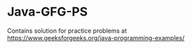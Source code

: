 # Java-GFG-PS

Contains solution for practice problems at https://www.geeksforgeeks.org/java-programming-examples/
